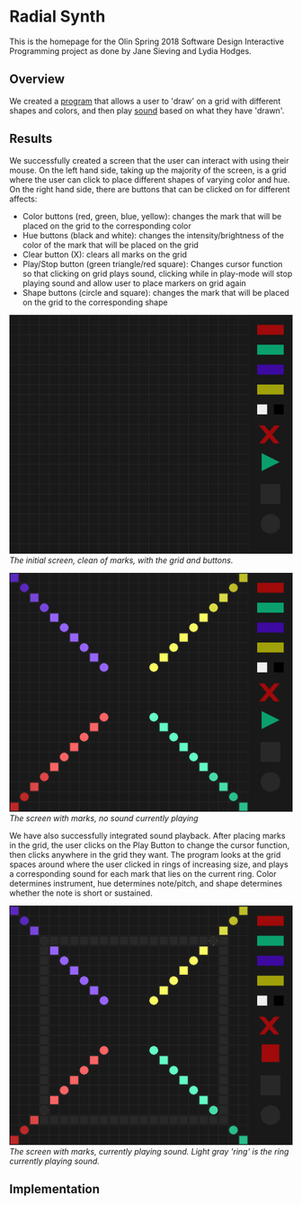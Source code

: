 # Radial Synth

This is the homepage for the Olin Spring 2018 Software Design Interactive Programming project as done by Jane Sieving and Lydia Hodges.

## Overview

We created a [program](radialsynth.py) that allows a user to 'draw' on a grid with different shapes and colors, and then play [sound](sound_files/) based on what they have 'drawn'.

## Results

We successfully created a screen that the user can interact with using their mouse. On the left hand side, taking up the majority of the screen, is a grid where the user can click to place different shapes of varying color and hue. On the right hand side, there are buttons that can be clicked on for different affects:
- Color buttons (red, green, blue, yellow): changes the mark that will be placed on the grid to the corresponding color
- Hue buttons (black and white): changes the intensity/brightness of the color of the mark that will be placed on the grid
- Clear button (X): clears all marks on the grid
- Play/Stop button (green triangle/red square): Changes cursor function so that clicking on grid plays sound, clicking while in play-mode will stop playing sound and allow user to place markers on grid again
- Shape buttons (circle and square): changes the mark that will be placed on the grid to the corresponding shape

![alt text](https://github.com/draconian9908/RadialSynth/blob/master/RadialSynth_Start.jpg)
*The initial screen, clean of marks, with the grid and buttons.*

![alt text](https://github.com/draconian9908/RadialSynth/blob/master/RadialSynth_Marked.png)
*The screen with marks, no sound currently playing*

We have also successfully integrated sound playback. After placing marks in the grid, the user clicks on the Play Button to change the cursor function, then clicks anywhere in the grid they want. The program looks at the grid spaces around where the user clicked in rings of increasing size, and plays a corresponding sound for each mark that lies on the current ring. Color determines instrument, hue determines note/pitch, and shape determines whether the note is short or sustained.

![alt text](https://github.com/draconian9908/RadialSynth/blob/master/RadialSynth_SoundRing.png)
*The screen with marks, currently playing sound. Light gray 'ring' is the ring currently playing sound.*

## Implementation
